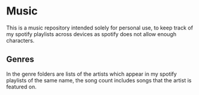 # Music

This is a music repository intended solely for personal use, to keep track of my spotify playlists across devices as spotify does not allow enough characters.

## Genres

In the genre folders are lists of the artists which appear in my spotify playlists of the same name, the song count includes songs that the artist is featured on.
